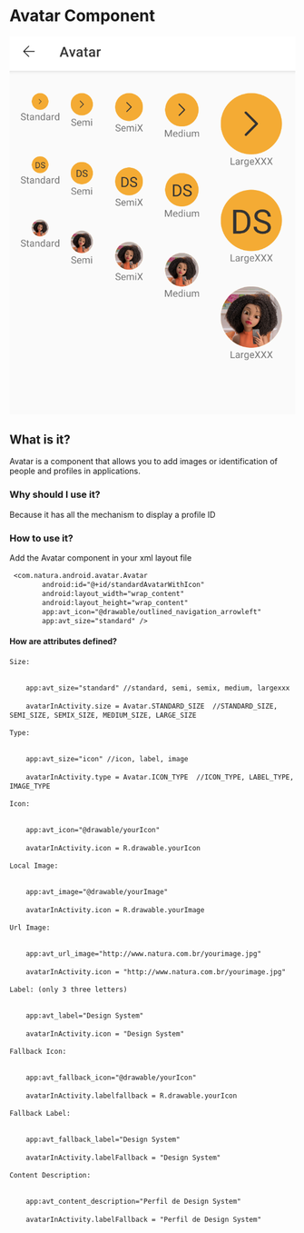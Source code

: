 # Avatar Component

![Avatar](avatar.png)

## What is it?

Avatar is a component that allows you to add images or identification of people and profiles in
applications.

### Why should I use it?

Because it has all the mechanism to display a profile ID

### How to use it?

Add the Avatar component in your xml layout file

```android
 <com.natura.android.avatar.Avatar
        android:id="@+id/standardAvatarWithIcon"
        android:layout_width="wrap_content"
        android:layout_height="wrap_content"
        app:avt_icon="@drawable/outlined_navigation_arrowleft"
        app:avt_size="standard" />
```

#### How are attributes defined?

`Size:`

```android
    
    app:avt_size="standard" //standard, semi, semix, medium, largexxx
    
    avatarInActivity.size = Avatar.STANDARD_SIZE  //STANDARD_SIZE, SEMI_SIZE, SEMIX_SIZE, MEDIUM_SIZE, LARGE_SIZE

```

`Type:`

```android
    
    app:avt_size="icon" //icon, label, image
    
    avatarInActivity.type = Avatar.ICON_TYPE  //ICON_TYPE, LABEL_TYPE, IMAGE_TYPE

```

`Icon:`

```android
    
    app:avt_icon="@drawable/yourIcon"
    
    avatarInActivity.icon = R.drawable.yourIcon

```

`Local Image:`

```android
    
    app:avt_image="@drawable/yourImage"
    
    avatarInActivity.icon = R.drawable.yourImage

```

`Url Image:`

```android
    
    app:avt_url_image="http://www.natura.com.br/yourimage.jpg"
    
    avatarInActivity.icon = "http://www.natura.com.br/yourimage.jpg"

```

`Label: (only 3 three letters)` 

```android
    
    app:avt_label="Design System"
    
    avatarInActivity.icon = "Design System"

```

`Fallback Icon:`

```android
    
    app:avt_fallback_icon="@drawable/yourIcon"
    
    avatarInActivity.labelfallback = R.drawable.yourIcon

```

`Fallback Label:`

```android
    
    app:avt_fallback_label="Design System"
    
    avatarInActivity.labelFallback = "Design System"

```

`Content Description:`

```android
    
    app:avt_content_description="Perfil de Design System"
    
    avatarInActivity.labelFallback = "Perfil de Design System"

```



  

